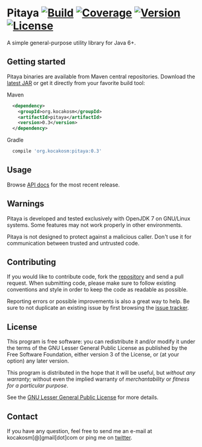 Pitaya [![Build][1]][2] [![Coverage][3]][4] [![Version][5]][6] [![License][7]][8]
=================================================================================

A simple general-purpose utility library for Java 6+.


Getting started
---------------

Pitaya binaries are available from Maven central repositories.
Download the [latest JAR][9] or get it directly from your favorite build tool:

Maven
```xml
  <dependency>
    <groupId>org.kocakosm</groupId>
    <artifactId>pitaya</artifactId>
    <version>0.3</version>
  </dependency>
```

Gradle
```groovy
  compile 'org.kocakosm:pitaya:0.3'
```


Usage
-----

Browse [API docs][10] for the most recent release.


Warnings
--------

Pitaya is developed and tested exclusively with OpenJDK 7 on GNU/Linux systems.
Some features may not work properly in other environments.

Pitaya is not designed to protect against a malicious caller. Don't use it for
communication between trusted and untrusted code.


Contributing
------------

If you would like to contribute code, fork the [repository][11] and send a pull
request. When submitting code, please make sure to follow existing conventions
and style in order to keep the code as readable as possible.

Reporting errors or possible improvements is also a great way to help. Be sure
to not duplicate an existing issue by first browsing the [issue tracker][12].


License
-------

This program is free software: you can redistribute it and/or modify it under
the terms of the GNU Lesser General Public License as published by the Free
Software Foundation, either version 3 of the License, or (at your option) any
later version.

This program is distributed in the hope that it will be useful, but _without any
warranty;_ without even the implied warranty of _merchantability_ or _fitness
for a particular purpose_.

See the [GNU Lesser General Public License][13] for more details.


Contact
-------

If you have any question, feel free to send me an e-mail at kocakosm[@]gmail[dot]com
or ping me on [twitter][14].


 [1]: https://img.shields.io/travis/kocakosm/pitaya.svg
 [2]: https://travis-ci.org/kocakosm/pitaya
 [3]: https://img.shields.io/coveralls/kocakosm/pitaya.svg
 [4]: https://coveralls.io/r/kocakosm/pitaya
 [5]: https://img.shields.io/maven-central/v/org.kocakosm/pitaya.svg
 [6]: https://search.maven.org/#search%7Cga%7C1%7Cg%3A%22org.kocakosm%22%20AND%20a%3A%22pitaya%22
 [7]: https://img.shields.io/badge/license-LGPL_v3-3333EE.svg
 [8]: https://www.gnu.org/licenses/lgpl.txt
 [9]: https://search.maven.org/remote_content?g=org.kocakosm&a=pitaya&v=LATEST
 [10]: http://kocakosm.org/projects/pitaya/apidocs/
 [11]: https://bitbucket.org/kocakosm/pitaya
 [12]: https://bitbucket.org/kocakosm/pitaya/issues?status=new&status=open
 [13]: http://www.gnu.org/licenses/lgpl-3.0-standalone.html
 [14]: https://twitter.com/kocakosm
